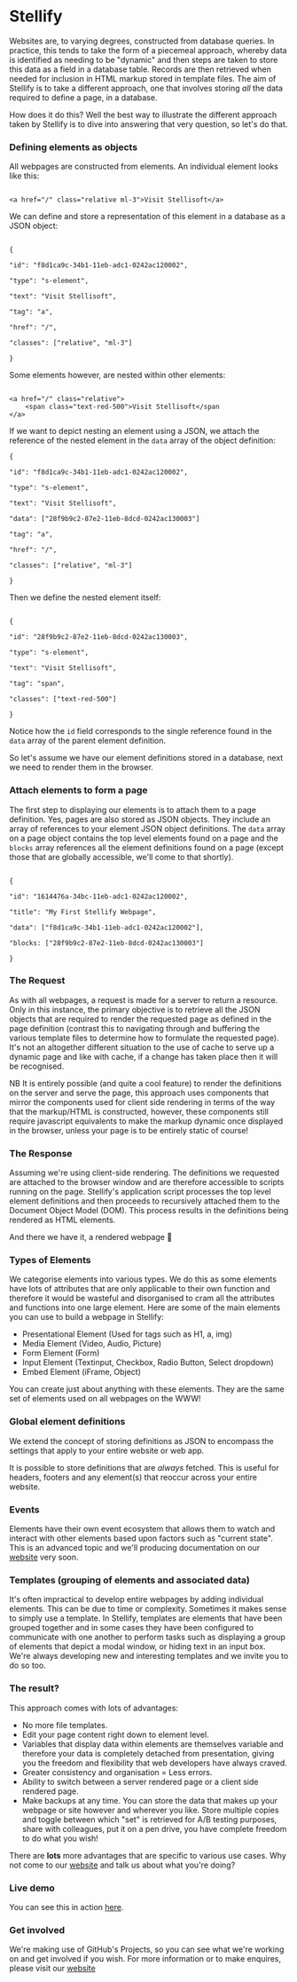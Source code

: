 # Stellify
 
Websites are, to varying degrees, constructed from database queries. In practice, this tends to take the form of a piecemeal approach, whereby data is identified as needing to be "dynamic" and then steps are taken to store this data as a field in a database table. Records are then retrieved when needed for inclusion in HTML markup stored in template files. The aim of Stellify is to take a different approach, one that involves storing *all* the data required to define a page, in a database. 

How does it do this? Well the best way to illustrate the different approach taken by Stellify is to dive into answering that very question, so let's do that.


### Defining elements as objects


All webpages are constructed from elements. An individual element looks like this:

```

<a href="/" class="relative ml-3">Visit Stellisoft</a>

```

We can define and store a representation of this element in a database as a JSON object:

```

{

"id": "f8d1ca9c-34b1-11eb-adc1-0242ac120002",

"type": "s-element",

"text": "Visit Stellisoft",

"tag": "a",

"href": "/",

"classes": ["relative", "ml-3"]

}

```

Some elements however, are nested within other elements:

```

<a href="/" class="relative">
	<span class="text-red-500">Visit Stellisoft</span
</a>

```

If we want to depict nesting an element using a JSON, we attach the reference of the nested element in the `data` array of the object definition:

```
{

"id": "f8d1ca9c-34b1-11eb-adc1-0242ac120002",

"type": "s-element",

"text": "Visit Stellisoft",

"data": ["28f9b9c2-87e2-11eb-8dcd-0242ac130003"]

"tag": "a",

"href": "/",

"classes": ["relative", "ml-3"]

}

```

Then we define the nested element itself:

```

{

"id": "28f9b9c2-87e2-11eb-8dcd-0242ac130003",

"type": "s-element",

"text": "Visit Stellisoft",

"tag": "span",

"classes": ["text-red-500"]

}

```

Notice how the `id` field corresponds to the single reference found in the `data`  array of the parent element definition.

So let's assume we have our element definitions stored in a database, next we need to render them in the browser.



### Attach elements to form a page

  

The first step to displaying our elements is to attach them to a page definition. Yes, pages are also stored as JSON objects. They include an array of references to your element JSON object definitions. The `data` array on a page object contains the top level elements found on a page and the `blocks` array references all the element definitions found on a page (except those that are globally accessible, we'll come to that shortly).

```

{

"id": "1614476a-34bc-11eb-adc1-0242ac120002",

"title": "My First Stellify Webpage",

"data": ["f8d1ca9c-34b1-11eb-adc1-0242ac120002"],

"blocks: ["28f9b9c2-87e2-11eb-8dcd-0242ac130003"]

}

```

### The Request

As with all webpages, a request is made for a server to return a resource. Only in this instance, the primary objective is to retrieve all the JSON objects that are required to render the requested page as defined in the page definition (contrast this to navigating through and buffering the various template files to determine how to formulate the requested page). It's not an altogether different situation to the use of cache to serve up a dynamic page and like with cache, if a change has taken place then it will be recognised. 

NB It is entirely possible (and quite a cool feature) to render the definitions on the server and serve the page, this approach uses components that mirror the components used for client side rendering in terms of the way that the markup/HTML is constructed, however, these components still require javascript equivalents to make the markup dynamic once displayed in the browser, unless your page is to be entirely static of course!


### The Response

Assuming we're using client-side rendering. The definitions we requested are attached to the browser window and are therefore accessible to scripts running on the page. Stellify's application script processes the top level element definitions and then proceeds to recursively attached them to the Document Object Model (DOM). This process results in the definitions being rendered as HTML elements.

And there we have it, a rendered webpage 🎉


### Types of Elements

We categorise elements into various types. We do this as some elements have lots of attributes that are only applicable to their own function and therefore it would be wasteful and disorganised to cram all the attributes and functions into one large element. Here are some of the main elements you can use to build a webpage in Stellify:

 - Presentational Element (Used for tags such as H1, a, img) 
 - Media Element (Video, Audio, Picture) 
 - Form Element (Form) 
 - Input Element  (Textinput, Checkbox, Radio Button, Select dropdown) 
 - Embed Element (iFrame, Object)

You can create just about anything with these elements. They are the same set of elements used on all webpages on the WWW!

### Global element definitions

We extend the concept of storing definitions as JSON to encompass the settings that apply to your entire website or web app. 

It is possible to store definitions that are *always* fetched. This is useful for headers, footers and any element(s) that reoccur across your entire website.


### Events

Elements have their own event ecosystem that allows them to watch and interact with other elements based upon factors such as "current state". This is an advanced topic and we'll producing documentation on our [website](https://stellisoft.com) very soon.


###  Templates (grouping of elements and associated data)

It's often impractical to develop entire webpages by adding individual elements. This can be due to time or complexity. Sometimes it makes sense to simply use a template. In Stellify, templates are elements that have been grouped together and in some cases they have been configured to communicate with one another to perform tasks such as displaying a group of elements that depict a modal window, or hiding text in an input box. We're always developing new and interesting templates and we invite you to do so too.

### The result?

This approach comes with lots of advantages:

 - No more file templates.
 - Edit your page content right down to element level.
 - Variables that display data within elements are themselves variable and therefore your data is completely detached from presentation, giving you the freedom and flexibility that web developers have always craved.
 - Greater consistency and organisation  = Less errors.
 - Ability to switch between a server rendered page or a client side rendered page.
 - Make backups at any time. You can store the data that makes up your webpage or site however and wherever you like. Store multiple copies and toggle between which "set" is retrieved for A/B testing purposes, share with colleagues, put it on a pen drive, you have complete freedom to do what you wish!

There are **lots** more advantages that are specific to various use cases. Why not come to our [website](https://stellisoft.com) and talk us about what you're doing?

### Live demo

You can see this in action [here](https://stellisoft.com?edit). 

  
### Get involved

We're making use of GitHub's Projects, so you can see what we're working on and get involved if you wish. For more information or to make enquires, please visit our [website](https://stellisoft.com)